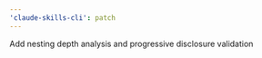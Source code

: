 ```yaml
---
'claude-skills-cli': patch
---
```


Add nesting depth analysis and progressive disclosure validation
